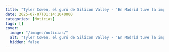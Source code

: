 ```yaml
---
title: "Tyler Cowen, el gurú de Silicon Valley - 'En Madrid tuve la impresión de que la gente estaba desentendida de la IA'"
date: 2025-07-07T01:14:10+0000
categories: [Noticias]
tags: []
cover:
  image: "/images/noticias/"
  alt: "Tyler Cowen, el gurú de Silicon Valley - 'En Madrid tuve la impresión de que la gente estaba desentendida de la IA'"
  hidden: false
---
```



